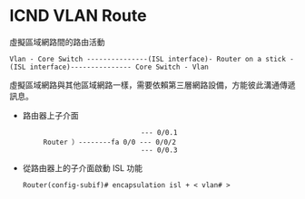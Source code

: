 # ICND VLAN Route
虛擬區域網路間的路由活動


    Vlan - Core Switch ---------------(ISL interface)- Router on a stick -(ISL interface)--------------- Core Switch - Vlan

虛擬區域網路與其他區域網路一樣，需要依賴第三層網路設備，方能彼此溝通傳遞訊息。

* 路由器上子介面


                                   --- 0/0.1
           Router ）--------fa 0/0 --- 0/0/2
                                   --- 0/0.3


* 從路由器上的子介面啟動 ISL 功能

      Router(config-subif)# encapsulation isl + < vlan# >
